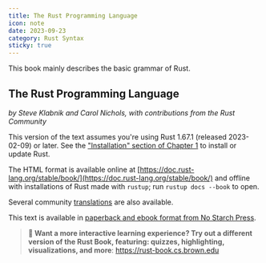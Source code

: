 ```yaml
---
title: The Rust Programming Language
icon: note
date: 2023-09-23
category: Rust Syntax
sticky: true
---
```


This book mainly describes the basic grammar of Rust.

<!-- more -->

## The Rust Programming Language

*by Steve Klabnik and Carol Nichols, with contributions from the Rust Community*

This version of the text assumes you're using Rust 1.67.1 (released 2023-02-09) or later. See the ["Installation" section of Chapter 1][install] to install or update Rust.

The HTML format is available online at [https://doc.rust-lang.org/stable/book/](https://doc.rust-lang.org/stable/book/) and offline with installations of Rust made with `rustup`; run `rustup docs --book` to open.

Several community [translations] are also available.

This text is available in [paperback and ebook format from No Starch Press][nsprust].

[install]: ch01-01-installation.html
[nsprust]: https://nostarch.com/rust-programming-language-2nd-edition
[translations]: appendix-06-translation.html

> **🚨 Want a more interactive learning experience? Try out a different version
> of the Rust Book, featuring: quizzes, highlighting, visualizations, and
> more**: <https://rust-book.cs.brown.edu>